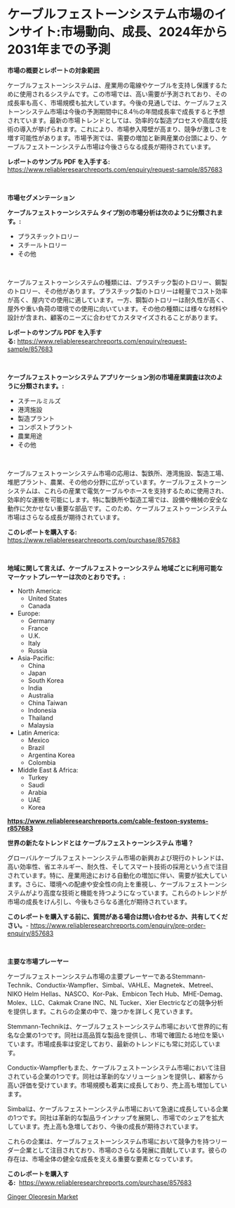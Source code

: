 <p><h1>ケーブルフェストーンシステム市場のインサイト:市場動向、成長、2024年から2031年までの予測</h1></p><p><strong>市場の概要とレポートの対象範囲</strong></p>
<p><p>ケーブルフェストーンシステムは、産業用の電線やケーブルを支持し保護するために使用されるシステムです。この市場では、高い需要が予測されており、その成長率も高く、市場規模も拡大しています。今後の見通しでは、ケーブルフェストーンシステム市場は今後の予測期間中に8.4％の年間成長率で成長すると予想されています。最新の市場トレンドとしては、効率的な製造プロセスや高度な技術の導入が挙げられます。これにより、市場参入障壁が高まり、競争が激しさを増す可能性があります。市場予測では、需要の増加と新興産業の台頭により、ケーブルフェストーンシステム市場は今後さらなる成長が期待されています。</p></p>
<p><strong>レポートのサンプル PDF を入手する:</strong> <a href="https://www.reliableresearchreports.com/enquiry/request-sample/857683">https://www.reliableresearchreports.com/enquiry/request-sample/857683</a></p>
<p>&nbsp;</p>
<p><strong>市場セグメンテーション</strong></p>
<p><strong>ケーブルフェストゥーンシステム タイプ別の市場分析は次のように分類されます。:</strong></p>
<p><ul><li>プラスチックトロリー</li><li>スチールトロリー</li><li>その他</li></ul></p>
<p>&nbsp;</p>
<p><p>ケーブルフェストゥーンシステムの種類には、プラスチック製のトロリー、鋼製のトロリー、その他があります。プラスチック製のトロリーは軽量でコスト効率が高く、屋内での使用に適しています。一方、鋼製のトロリーは耐久性が高く、屋外や重い負荷の環境での使用に向いています。その他の種類には様々な材料や設計が含まれ、顧客のニーズに合わせてカスタマイズされることがあります。</p></p>
<p><strong>レポートのサンプル PDF を入手する:</strong>&nbsp;<a href="https://www.reliableresearchreports.com/enquiry/request-sample/857683">https://www.reliableresearchreports.com/enquiry/request-sample/857683</a></p>
<p>&nbsp;</p>
<p><strong> ケーブルフェストゥーンシステム アプリケーション別の市場産業調査は次のように分類されます。:</strong></p>
<p><ul><li>スチールミルズ</li><li>港湾施設</li><li>製造プラント</li><li>コンポストプラント</li><li>農業用途</li><li>その他</li></ul></p>
<p>&nbsp;</p>
<p><p>ケーブルフェストゥーンシステム市場の応用は、製鉄所、港湾施設、製造工場、堆肥プラント、農業、その他の分野に広がっています。ケーブルフェストゥーンシステムは、これらの産業で電気ケーブルやホースを支持するために使用され、効率的な運搬を可能にします。特に製鉄所や製造工場では、設備や機械の安全な動作に欠かせない重要な部品です。このため、ケーブルフェストゥーンシステム市場はさらなる成長が期待されています。</p></p>
<p><strong>このレポートを購入する:</strong>&nbsp; <a href="https://www.reliableresearchreports.com/purchase/857683">https://www.reliableresearchreports.com/purchase/857683</a></p>
<p>&nbsp;</p>
<p><strong>地域に関して言えば、ケーブルフェストゥーンシステム 地域ごとに利用可能なマーケットプレーヤーは次のとおりです。:</strong></p>
<p><ul>
    <li>
        North America:
        <ul>
            <li>United States</li>
            <li>Canada</li>
        </ul>
    </li>
    <li>
        Europe:
        <ul>
            <li>Germany</li>
            <li>France</li>
            <li>U.K.</li>
            <li>Italy</li>
            <li>Russia</li>
        </ul>
    </li>
    <li>
        Asia-Pacific:
        <ul>
            <li>China</li>
            <li>Japan</li>
            <li>South Korea</li>
            <li>India</li>
            <li>Australia</li>
            <li>China Taiwan</li>
            <li>Indonesia</li>
            <li>Thailand</li>
            <li>Malaysia</li>
        </ul>
    </li>
    <li>
        Latin America:
        <ul>
            <li>Mexico</li>
            <li>Brazil</li>
            <li>Argentina Korea</li>
            <li>Colombia</li>
        </ul>
    </li>
    <li>
        Middle East & Africa:
        <ul>
            <li>Turkey</li>
            <li>Saudi</li>
            <li>Arabia</li>
            <li>UAE</li>
            <li>Korea</li>
        </ul>
    </li>
    </ul></p>
<p><strong><a href="https://www.reliableresearchreports.com/cable-festoon-systems-r857683">https://www.reliableresearchreports.com/cable-festoon-systems-r857683</a></strong>&nbsp;</p>
<p><strong>世界の新たなトレンドとは ケーブルフェストゥーンシステム 市場？</strong></p>
<p><p>グローバルケーブルフェストーンシステム市場の新興および現行のトレンドは、高い効率性、省エネルギー、耐久性、そしてスマート技術の採用という点で注目されています。特に、産業用途における自動化の増加に伴い、需要が拡大しています。さらに、環境への配慮や安全性の向上を重視し、ケーブルフェストーンシステムがより高度な技術と機能を持つようになっています。これらのトレンドが市場の成長をけん引し、今後もさらなる進化が期待されています。</p></p>
<p><strong>このレポートを購入する前に、質問がある場合は問い合わせるか、共有してください。</strong>- <a href="https://www.reliableresearchreports.com/enquiry/pre-order-enquiry/857683">https://www.reliableresearchreports.com/enquiry/pre-order-enquiry/857683</a></p>
<p>&nbsp;</p>
<p><strong>主要な市場プレーヤー</strong></p>
<p><p>ケーブルフェストーンシステム市場の主要プレーヤーであるStemmann-Technik、Conductix-Wampfler、Simbal、VAHLE、Magnetek、Metreel、NIKO Helm Hellas、NASCO、Kor-Pak、Embicon Tech Hub、MHE-Demag、Molex、LLC、Cakmak Crane INC、NL Tucker、Xier Electricなどの競争分析を提供します。これらの企業の中で、幾つかを詳しく見ていきます。</p><p>Stemmann-Technikは、ケーブルフェストーンシステム市場において世界的に有名な企業の1つです。同社は高品質な製品を提供し、市場で確固たる地位を築いています。市場成長率は安定しており、最新のトレンドにも常に対応しています。</p><p>Conductix-Wampflerもまた、ケーブルフェストーンシステム市場において注目されている企業の1つです。同社は革新的なソリューションを提供し、顧客から高い評価を受けています。市場規模も着実に成長しており、売上高も増加しています。</p><p>Simbalは、ケーブルフェストーンシステム市場において急速に成長している企業の1つです。同社は革新的な製品ラインナップを展開し、市場でのシェアを拡大しています。売上高も急増しており、今後の成長が期待されています。</p><p>これらの企業は、ケーブルフェストーンシステム市場において競争力を持つリーダー企業として注目されており、市場のさらなる発展に貢献しています。彼らの存在は、市場全体の健全な成長を支える重要な要素となっています。</p></p>
<p><strong>このレポートを購入する:</strong>&nbsp;&nbsp;<a href="https://www.reliableresearchreports.com/purchase/857683">https://www.reliableresearchreports.com/purchase/857683</a></p>
<p><p><a href="https://circular-yam-9b9.notion.site/Global-Ginger-Oleoresin-Market-by-Types-Applications-and-Major-Players-with-Regional-Growth-Rate--702d9b9c0f3f475a96ee9d65f61882f8">Ginger Oleoresin Market</a></p></p>
